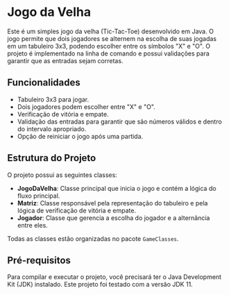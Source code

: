 # Jogo da Velha

Este é um simples jogo da velha (Tic-Tac-Toe) desenvolvido em Java. O jogo permite que dois jogadores se alternem na escolha de suas jogadas em um tabuleiro 3x3, podendo escolher entre os símbolos "X" e "O". O projeto é implementado na linha de comando e possui validações para garantir que as entradas sejam corretas.

## Funcionalidades

- Tabuleiro 3x3 para jogar.
- Dois jogadores podem escolher entre "X" e "O".
- Verificação de vitória e empate.
- Validação das entradas para garantir que são números válidos e dentro do intervalo apropriado.
- Opção de reiniciar o jogo após uma partida.

## Estrutura do Projeto

O projeto possui as seguintes classes:

- **JogoDaVelha**: Classe principal que inicia o jogo e contém a lógica do fluxo principal.
- **Matriz**: Classe responsável pela representação do tabuleiro e pela lógica de verificação de vitória e empate.
- **Jogador**: Classe que gerencia a escolha do jogador e a alternância entre eles.

Todas as classes estão organizadas no pacote `GameClasses`.

## Pré-requisitos

Para compilar e executar o projeto, você precisará ter o Java Development Kit (JDK) instalado. Este projeto foi testado com a versão JDK 11.

